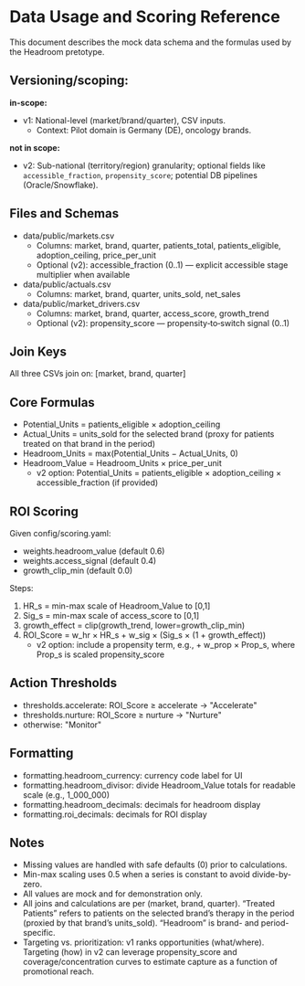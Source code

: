 # Data Usage and Scoring Reference

This document describes the mock data schema and the formulas used by the Headroom pretotype.

## Versioning/scoping:

**in-scope:**
- v1: National-level (market/brand/quarter), CSV inputs.
  - Context: Pilot domain is Germany (DE), oncology brands.

**not in scope:**
- v2: Sub-national (territory/region) granularity; optional fields like `accessible_fraction`, `propensity_score`; potential DB pipelines (Oracle/Snowflake).

## Files and Schemas

- data/public/markets.csv
  - Columns: market, brand, quarter, patients_total, patients_eligible, adoption_ceiling, price_per_unit
  - Optional (v2): accessible_fraction (0..1) — explicit accessible stage multiplier when available
- data/public/actuals.csv
  - Columns: market, brand, quarter, units_sold, net_sales
- data/public/market_drivers.csv
  - Columns: market, brand, quarter, access_score, growth_trend
  - Optional (v2): propensity_score — propensity‑to‑switch signal (0..1)

## Join Keys

All three CSVs join on: [market, brand, quarter]

## Core Formulas

- Potential_Units = patients_eligible × adoption_ceiling
- Actual_Units = units_sold for the selected brand (proxy for patients treated on that brand in the period)
- Headroom_Units = max(Potential_Units − Actual_Units, 0)
- Headroom_Value = Headroom_Units × price_per_unit
  - v2 option: Potential_Units = patients_eligible × adoption_ceiling × accessible_fraction (if provided)

## ROI Scoring

Given config/scoring.yaml:
- weights.headroom_value (default 0.6)
- weights.access_signal (default 0.4)
- growth_clip_min (default 0.0)

Steps:
1. HR_s = min-max scale of Headroom_Value to [0,1]
2. Sig_s = min-max scale of access_score to [0,1]
3. growth_effect = clip(growth_trend, lower=growth_clip_min)
4. ROI_Score = w_hr × HR_s + w_sig × (Sig_s × (1 + growth_effect))
   - v2 option: include a propensity term, e.g., + w_prop × Prop_s, where Prop_s is scaled propensity_score

## Action Thresholds

- thresholds.accelerate: ROI_Score ≥ accelerate → "Accelerate"
- thresholds.nurture: ROI_Score ≥ nurture → "Nurture"
- otherwise: "Monitor"

## Formatting

- formatting.headroom_currency: currency code label for UI
- formatting.headroom_divisor: divide Headroom_Value totals for readable scale (e.g., 1_000_000)
- formatting.headroom_decimals: decimals for headroom display
- formatting.roi_decimals: decimals for ROI display

## Notes

- Missing values are handled with safe defaults (0) prior to calculations.
- Min-max scaling uses 0.5 when a series is constant to avoid divide-by-zero.
- All values are mock and for demonstration only.
 - All joins and calculations are per (market, brand, quarter). “Treated Patients” refers to patients on the selected brand’s therapy in the period (proxied by that brand’s units_sold). “Headroom” is brand- and period-specific.
 - Targeting vs. prioritization: v1 ranks opportunities (what/where). Targeting (how) in v2 can leverage propensity_score and coverage/concentration curves to estimate capture as a function of promotional reach.
